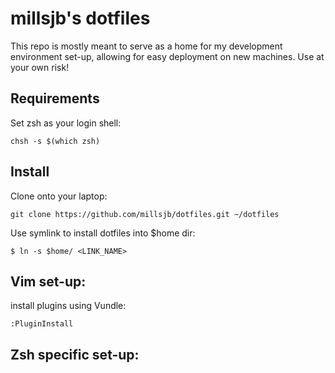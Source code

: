 millsjb's dotfiles
===================

This repo is mostly meant to serve as a home for my development environment set-up, allowing for easy deployment on new machines. Use at your own risk!

Requirements
------------

Set zsh as your login shell:

    chsh -s $(which zsh)

Install
-------

Clone onto your laptop:

    git clone https://github.com/millsjb/dotfiles.git ~/dotfiles

Use symlink to install dotfiles into $home dir:

    $ ln -s $home/ <LINK_NAME>

Vim set-up:
----------------------------

install plugins using Vundle:

    :PluginInstall
    
Zsh specific set-up:
----------------------------

